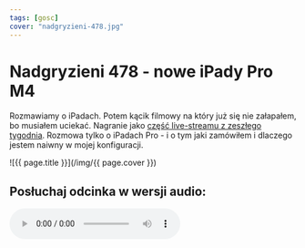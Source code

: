 ```yaml
---
tags: [gosc]
cover: "nadgryzieni-478.jpg"
---
```


# Nadgryzieni 478 - nowe iPady Pro M4

Rozmawiamy o iPadach. Potem kącik filmowy na który już się nie załapałem, bo musiałem uciekać. Nagranie jako [część live-streamu z zeszłego tygodnia](/pl/nadgryzieni-477). Rozmowa tylko o iPadach Pro - i o tym jaki zamówiłem i dlaczego jestem naiwny w mojej konfiguracji.

<!--More-->

![{{ page.title }}](/img/{{ page.cover }})

## Posłuchaj odcinka w wersji audio:

<audio controls>
<source src="https://media.blubrry.com/nadgryzieni/imagazine.stronazen.pl/nadgryzieni/Nadgryzieni-Odcinek-478.mp3" type="audio/mpeg">
</audio>




[n]: https://michael.gratis/nozbe_pl
[np]: https://michael.gratis/nozbepersonal_pl